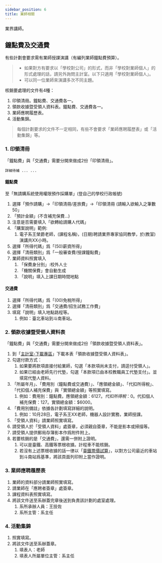```yaml
---
sidebar_position: 6
title: 業師相關
---
```


業界講師。

## 鐘點費及交通費

有些計劃會要求需有業師授課演講（有編列業師鐘點費預算）。

> - 如果對方有要求以「學校對公司」的形式，而非「學校對業師個人」的形式處理的話，請另外詢問主計室。以下只適用「學校對業師個人」。
> - 可以同一位業師來演講多次不同主題。

核銷要處理的文件有4種：
1. 印領清冊。鐘點費、交通費各一。
2. 領款收據暨受領人資料表。鐘點費、交通費各一。
3. 業師應聘履歷表。
4. 活動集錦。

> 每個計劃要求的文件不一定相同，有些不會要求「業師應聘履歷表」或「活動集錦」等。

### 1. 印領清冊

「鐘點費」與「交通費」需要分開來做成2份「印領清冊」。

`詳細待補 ... ...`

#### 鐘點費

至「無請購系統使用權限預作採購單」(登自己的學校行政帳號)

1. 選擇「預作請購」->「印領清冊/差旅費」->「印領清冊 (請輸入欲輸入之筆數50」
2. 「預計金額」(不含補充保費...)
3. 注意是否需要填入「欲轉給請購人代碼」
4. 「購案說明」範例:
    1. 電子系王榮爵老師，(課程名稱)，(日期)聘請業界專家協同教學，於(教室)演講共XX小時。
6. 選擇「所得代碼」爲「(50)薪資所得」
7. 選擇「清冊類別」爲「一般審查費/授課鐘點費」
8. 業師資料照實填入
    1. 「保費身分別」:校外人士
    2. 「機關保費」會自動生成
    3. 「說明」填入上課日期時間地點

#### 交通費

1. 選擇「所得代碼」爲「(00)免稅所得」
2. 選擇「清冊類別」爲「交通費/招生試務工作費」
3. 填寫「說明」填入地點路程等。
    1. 例如：臺北車站到斗南車站。

### 2. 領款收據暨受領人資料表

「鐘點費」與「交通費」需要分開來做成2份「領款收據暨受領人資料表」。

1. 到「[主計室-下載專區](http://account.nfu.edu.tw/files/11-1009-2831.php)」下載本表「領款收據暨受領人資料表」。
2. 勾選付款方式：
    1. 如果要將款項直接付給業師，勾選「本款項尚未支付，請逕付受領人」。
    2. 如果已經由老師先行代墊，勾選「本款項已由本校教職員工代墊支付」。並填寫代墊人資料。
3. 「所屬年月」、「費用別（鐘點費或交通費）」、「應領總金額」、「代扣所得稅」、「代扣個人補充保費」與「實領總金額」等照實填寫。
    1. 例如：費用別：鐘點費。應領總金額：$6127。代扣所得稅：$0。代扣個人補充保費：127。實領總金額：$6000。
4. 「費用別備註」依據各計劃填寫詳細的說明。
    1. 例如：10月28日，電子系王XX老師，機器人設計實務，業師授課。
5. 「受領人資料」請業師照實填寫。
6. 請受領人於「受領人資料」處簽章，必須親自簽章，不能是影本或掃描等。
7. 請受領人提供郵局存簿影本作爲附件附上。
8. 若要核銷的是「交通費」，還需一併附上證明。
    1. 可以是臺鐵、高鐵等票根收據。計程車不能核銷。
    2. 若沒有上述票根收據的話一律以「[臺鐵票價試算](https://www.railway.gov.tw/tra-tip-web/tip/tip001/tip114/query)」，以對方公司最近的車站到斗南站爲基準，將該頁面列印附上當作證明。

### 3. 業師應聘履歷表

1. 業師的資料部分請業師照實填寫。
2. 請業師在「應聘者簽章」處簽章。
3. 課程資料表照實填寫。
4. 將該文件送至系辦蓋完章後送到負責該計劃的處室處理。
    1. 系所承辦人員：王技佐
    2. 系所主管：系主任

### 4. 活動集錦

1. 照實填寫。
2. 將該文件送至系辦蓋章。
    1. 填表人：老師
    2. 填表人所屬單位主管：系主任
